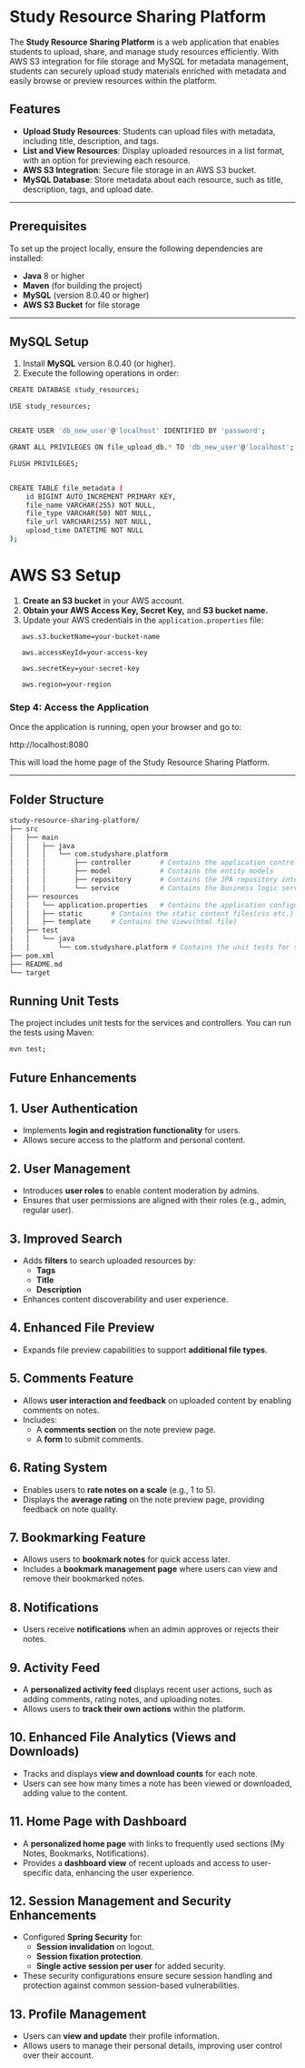 # Study Resource Sharing Platform

The **Study Resource Sharing Platform** is a web application that enables students to upload, share, and manage study resources efficiently. With AWS S3 integration for file storage and MySQL for metadata management, students can securely upload study materials enriched with metadata and easily browse or preview resources within the platform.

## Features
- **Upload Study Resources**: Students can upload files with metadata, including title, description, and tags.
- **List and View Resources**: Display uploaded resources in a list format, with an option for previewing each resource.
- **AWS S3 Integration**: Secure file storage in an AWS S3 bucket.
- **MySQL Database**: Store metadata about each resource, such as title, description, tags, and upload date.

---

## Prerequisites

To set up the project locally, ensure the following dependencies are installed:
- **Java** 8 or higher
- **Maven** (for building the project)
- **MySQL** (version 8.0.40 or higher)
- **AWS S3 Bucket** for file storage

---

## MySQL Setup

1. Install **MySQL** version 8.0.40 (or higher).
2. Execute the following operations in order:

```bash
CREATE DATABASE study_resources;

USE study_resources;


CREATE USER 'db_new_user'@'localhost' IDENTIFIED BY 'password';

GRANT ALL PRIVILEGES ON file_upload_db.* TO 'db_new_user'@'localhost';

FLUSH PRIVILEGES;


CREATE TABLE file_metadata (
    id BIGINT AUTO_INCREMENT PRIMARY KEY,
    file_name VARCHAR(255) NOT NULL,
    file_type VARCHAR(50) NOT NULL,
    file_url VARCHAR(255) NOT NULL,
    upload_time DATETIME NOT NULL
);
```

# AWS S3 Setup

1. **Create an S3 bucket** in your AWS account.
2. **Obtain your AWS Access Key, Secret Key,** and **S3 bucket name.**
3. Update your AWS credentials in the `application.properties` file:

```
   aws.s3.bucketName=your-bucket-name
   
   aws.accessKeyId=your-access-key
   
   aws.secretKey=your-secret-key
   
   aws.region=your-region
 ```

### Step 4: Access the Application

Once the application is running, open your browser and go to:

http://localhost:8080

This will load the home page of the Study Resource Sharing Platform.

---


## Folder Structure
```bash
study-resource-sharing-platform/
├── src
│   ├── main
│   │   ├── java
│   │   │   └── com.studyshare.platform
│   │   │       ├── controller       # Contains the application controllers
│   │   │       ├── model            # Contains the entity models
│   │   │       ├── repository       # Contains the JPA repository interfaces
│   │   │       └── service          # Contains the business logic services
│   ├── resources
│   │   └── application.properties   # Contains the application configurations
│   │   ├── static       # Contains the static content files(css etc.)
│   │   ├── template     # Contains the Views(html file)
│   ├── test
│   │   └── java
│   │       └── com.studyshare.platform # Contains the unit tests for services and controllers
├── pom.xml
├── README.md
└── target
```

## Running Unit Tests

The project includes unit tests for the services and controllers. You can run the tests using Maven:

```bash
mvn test;
```


## Future Enhancements

## 1. User Authentication

- Implements **login and registration functionality** for users.
- Allows secure access to the platform and personal content.

## 2. User Management

- Introduces **user roles** to enable content moderation by admins.
- Ensures that user permissions are aligned with their roles (e.g., admin, regular user).


## 3. Improved Search

- Adds **filters** to search uploaded resources by:
  - **Tags**
  - **Title**
  - **Description**
- Enhances content discoverability and user experience.


## 4. Enhanced File Preview

- Expands file preview capabilities to support **additional file types**.


## 5. Comments Feature

- Allows **user interaction and feedback** on uploaded content by enabling comments on notes.
- Includes:
  - A **comments section** on the note preview page.
  - A **form** to submit comments.


## 6. Rating System

- Enables users to **rate notes on a scale** (e.g., 1 to 5).
- Displays the **average rating** on the note preview page, providing feedback on note quality.


## 7. Bookmarking Feature

- Allows users to **bookmark notes** for quick access later.
- Includes a **bookmark management page** where users can view and remove their bookmarked notes.

## 8. Notifications

- Users receive **notifications** when an admin approves or rejects their notes.


## 9. Activity Feed

- A **personalized activity feed** displays recent user actions, such as adding comments, rating notes, and uploading notes.
- Allows users to **track their own actions** within the platform.



## 10. Enhanced File Analytics (Views and Downloads)

- Tracks and displays **view and download counts** for each note.
- Users can see how many times a note has been viewed or downloaded, adding value to the content.


## 11. Home Page with Dashboard

- A **personalized home page** with links to frequently used sections (My Notes, Bookmarks, Notifications).
- Provides a **dashboard view** of recent uploads and access to user-specific data, enhancing the user experience.



## 12. Session Management and Security Enhancements

- Configured **Spring Security** for:
  - **Session invalidation** on logout.
  - **Session fixation protection**.
  - **Single active session per user** for added security.
- These security configurations ensure secure session handling and protection against common session-based vulnerabilities.


## 13. Profile Management

- Users can **view and update** their profile information.
- Allows users to manage their personal details, improving user control over their account.

   